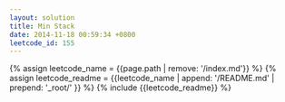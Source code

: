 ```yaml
---
layout: solution
title: Min Stack
date: 2014-11-18 00:59:34 +0800
leetcode_id: 155
---
```

{% assign leetcode_name = {{page.path | remove: '/index.md'}}  %}
{% assign leetcode_readme = {{leetcode_name | append: '/README.md' | prepend: '_root/' }}  %}
{% include {{leetcode_readme}} %}
